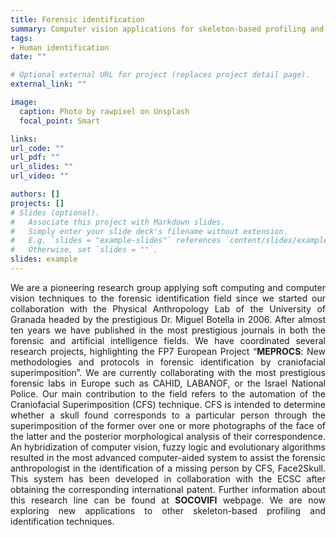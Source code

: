 ```yaml
---
title: Forensic identification
summary: Computer vision applications for skeleton-based profiling and identification
tags:
- Human identification
date: ""

# Optional external URL for project (replaces project detail page).
external_link: ""

image:
  caption: Photo by rawpixel on Unsplash
  focal_point: Smart

links: 
url_code: ""
url_pdf: ""
url_slides: ""
url_video: ""

authors: []
projects: []
# Slides (optional).
#   Associate this project with Markdown slides.
#   Simply enter your slide deck's filename without extension.
#   E.g. `slides = "example-slides"` references `content/slides/example-slides.md`.
#   Otherwise, set `slides = ""`.
slides: example
---
```

 
<div style="text-align: justify">
We are a pioneering research group applying soft computing and computer vision techniques to the forensic identification field since we started our collaboration with the Physical Anthropology Lab of the University of Granada headed by the prestigious Dr. Miguel Botella in 2006. After almost ten years we have published in the most prestigious journals in both the forensic and artificial intelligence fields. We have coordinated several research projects, highlighting the FP7 European Project “<b>MEPROCS</b>: New methodologies and protocols in forensic identification by craniofacial superimposition”. We are currently collaborating with the most prestigious forensic labs in Europe such as CAHID, LABANOF, or the Israel National Police. Our main contribution to the field refers to the automation of the Craniofacial Superimposition (CFS) technique. CFS is intended to determine whether a skull found corresponds to a particular person through the superimposition of the former over one or more photographs of the face of the latter and the posterior morphological analysis of their correspondence. An hybridization of computer vision, fuzzy logic and evolutionary algorithms resulted in the most advanced computer-aided system to assist the forensic anthropologist in the identification of a missing person by CFS, Face2Skull. This system has been developed in collaboration with the ECSC after obtaining the corresponding international patent. Further information about this research line can be found at <b>SOCOVIFI</b> webpage. We are now exploring new applications to other skeleton-based profiling and identification techniques.
 </div>